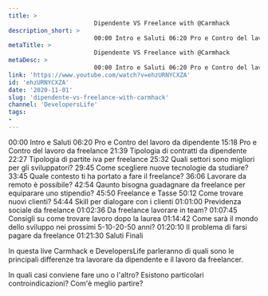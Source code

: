 ```yaml
---
title: > 
                        Dipendente VS Freelance with @Carmhack
description_short: > 
                        00:00 Intro e Saluti 06:20 Pro e Contro del lavoro da dipendente 15:18 Pro e Contro del lavoro da freelance 21:39 Tipologia di ...
metaTitle: > 
                        Dipendente VS Freelance with @Carmhack
metaDesc: > 
                        00:00 Intro e Saluti 06:20 Pro e Contro del lavoro da dipendente 15:18 Pro e Contro del lavoro da freelance 21:39 Tipologia di ...
link: 'https://www.youtube.com/watch?v=ehzURNYCXZA'
id: 'ehzURNYCXZA'
date: '2020-11-01'
slug: 'dipendente-vs-freelance-with-carmhack'
channel: 'DevelopersLife'
tags: 
- 
---
```

00:00 Intro e Saluti
06:20 Pro e Contro del lavoro da dipendente
15:18 Pro e Contro del lavoro da freelance
21:39 Tipologia di contratti da dipendente
22:27 Tipologia di partite iva per freelance
25:32 Quali settori sono migliori per gli sviluppatori?
29:45 Come scegliere nuove tecnologie da studiare?
33:45 Quale contesto ti ha portato a fare il freelance?
36:06 Lavorare da remoto è possibile?
42:54 Qaunto bisogna guadagnare da freelance per equiparare uno stipendio?
45:50 Freelance e Tasse
50:12 Come trovare nuovi clienti?
54:44 Skill per dialogare con i clienti
01:01:00 Previdenza sociale da freelance
01:02:36 Da freelance lavorare in team?
01:07:45 Consigli su come trovare lavoro dopo la laurea
01:14:42 Come sarà il mondo dello sviluppo nei prossimi 5-10-20-50 anni?
01:20:10 Il problema di farsi pagare da freelance
01:21:30 Saluti Finali

In questa live Carmhack e DevelopersLife parleranno di quali sono le principali differenze tra lavorare da dipendente e il lavoro da freelancer. 

In quali casi conviene fare uno o l'altro? Esistono particolari controindicazioni? Com'è meglio partire?